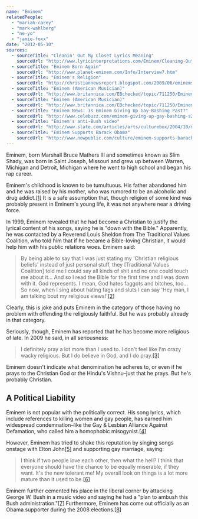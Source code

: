 ```yaml
---
name: "Eminem"
relatedPeople:
  - "mariah-carey"
  - "mark-wahlberg"
  - "ne-yo"
  - "jamie-foxx"
date: "2012-05-10"
sources:
  - sourceTitle: "Cleanin' Out My Closet Lyrics Meaning"
    sourceUrl: "http://www.lyricinterpretations.com/Eminem/Cleaning-Out-My-Closet"
  - sourceTitle: "Eminem Born Again"
    sourceUrl: "http://www.planet-eminem.com/Info/Interview7.htm"
  - sourceTitle: "Eminem's Religion"
    sourceUrl: "http://christiannewsreport.blogspot.com/2009/06/eminems-religion.html"
  - sourceTitle: "Eminem (American Musician)"
    sourceUrl: "http://www.britannica.com/EBchecked/topic/711250/Eminem"
  - sourceTitle: "Eminem (American Musician)"
    sourceUrl: "http://www.britannica.com/EBchecked/topic/711250/Eminem"
  - sourceTitle: "Eminem News: Is Eminem Giving Up Gay-Bashing Past?"
    sourceUrl: "http://www.celebuzz.com/eminem-giving-up-gay-bashing-s215441/"
  - sourceTitle: "Eminem's anti-Bush video"
    sourceUrl: "http://www.slate.com/articles/arts/culturebox/2004/10/mosh_or_die.html"
  - sourceTitle: "Eminem Supports Barack Obama"
    sourceUrl: "http://www.nowpublic.com/culture/eminem-supports-barack-obama"
---
```


Eminem, born Marshall Bruce Mathers III and sometimes known as Slim Shady, was born in Saint Joseph, Missouri and grew up between Warren, Michigan and Detroit, Michigan where he went to high school and began his rap career.

Eminem's childhood is known to be tumultuous. His father abandoned him and he was raised by his mother, who was rumored to be an alcoholic and drug addict.<a class="source-citation" href="http://www.lyricinterpretations.com/Eminem/Cleaning-Out-My-Closet" title="Cleanin&apos; Out My Closet Lyrics Meaning">[1]</a> It is a safe assumption that, though religion of some kind was probably present in Eminem's young life, it was not anywhere near a driving force.

In 1999, Eminem revealed that he had become a Christian to justify the lyrical content of his songs, saying he is "down with the Bible." Apparently, he was contacted by a Reverend Louis Sheldon from The Traditional Values Coalition, who told him that if he became a Bible-loving Christian, it would help him with his public relations woes. Eminem said:

>By being able to say that I was just stating my 'Christian religious beliefs' instead of just personal stuff, they [Traditional Values Coalition] told me I could say all kinds of shit and no one could touch me about it… And so I read the Bible for the first time and I was down with it. God represents. I mean, God hates faggots and bitches, too… So now, when I sing about hating fags and sluts I can say 'Hey man, I am talking bout my religious views!'<a class="source-citation" href="http://www.planet-eminem.com/Info/Interview7.htm" title="Eminem Born Again">[2]</a>

Clearly, this is joke and puts Eminem in the category of those having no problem with offending the religiously faithful. But he was probably already in that category.

Seriously, though, Eminem has reported that he has become more religious of late. In 2009 he said, in all seriousness:

>I definitely pray a lot more than I used to. I don't feel like I'm crazy wacky religious. But I do believe in God, and I do pray.<a class="source-citation" href="http://christiannewsreport.blogspot.com/2009/06/eminems-religion.html" title="Eminem&apos;s Religion">[3]</a>

Eminem doesn't indicate what denomination he adheres to, or even if he prays to the Christian God or the Hindu's Vishnu–just that he prays. But he's probably Christian.


## A Political Liability

Eminem is not popular with the politically correct. His song lyrics, which include references to killing women and gay people, has earned him widespread condemnation–like the Gay & Lesbian Alliance Against Defamation, who called him a homophobic misogynist.<a class="source-citation" href="http://www.britannica.com/EBchecked/topic/711250/Eminem" title="Eminem (American Musician)">[4]</a>

However, Eminem has tried to shake this reputation by singing songs onstage with Elton John<a class="source-citation" href="http://www.britannica.com/EBchecked/topic/711250/Eminem" title="Eminem (American Musician)">[5]</a> and supporting gay marriage, saying:

>I think if two people love each other, then what the hell? I think that everyone should have the chance to be equally miserable, if they want. It's the new tolerant me! My overall look on things is a lot more mature than it used to be.<a class="source-citation" href="http://www.celebuzz.com/eminem-giving-up-gay-bashing-s215441/" title="Eminem News: Is Eminem Giving Up Gay-Bashing Past?">[6]</a>

Eminem further cemented his place in the liberal corner by attacking George W. Bush in a music video and saying he had a "plan to ambush this Bush administration."<a class="source-citation" href="http://www.slate.com/articles/arts/culturebox/2004/10/mosh_or_die.html" title="Eminem&apos;s anti-Bush video">[7]</a> Furthermore, Eminem has come out officially as an Obama supporter during the 2008 elections.<a class="source-citation" href="http://www.nowpublic.com/culture/eminem-supports-barack-obama" title="Eminem Supports Barack Obama">[8]</a>